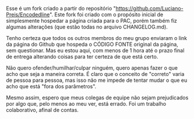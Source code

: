 Esse é um fork criado a partir do repositório "https://github.com/Luciano-Preis/Encodedline".
Este fork foi criado com o propósito inicial de simplesmente hospedar a página criada para o PAC,
porém também fiz algumas alterações (que estão todas no arquivo CHANGELOG.md).

Tenho certeza que todos os outros membros do meu grupo enviaram o link da página do Github que
hospeda o CÓDIGO FONTE original da página, sem questionar. Mas eu estou aqui, com menos de 1 hora
até o prazo final de entrega alterando coisas para ter certeza de que está certo.

Não quero ofender/humilhar/culpar ninguém, quero apenas fazer o que acho que seja a maneira
correta. É claro que o conceito de "correto" varia de pessoa para pessoa, mas isso não me impede
de tentar mudar o que eu acho que está "fora dos parâmetros".

Mesmo assim, espero que meus colegas de equipe não sejam prejudicados por algo que, pelo menos 
ao meu ver, está errado. Foi um trabalho colaborativo, afinal de contas.